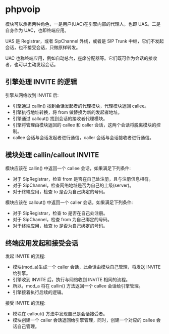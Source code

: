 # phpvoip

模块可以承担两种角色，一是用户(UAC)在引擎内部的代理人，也即 UAS。二是自身作为 UAC，也即终端应用。

UAS 是 Registrar，或者 SipChannel 外线，或者是 SIP Trunk 中继，它们不发起会话，也不接受会话，只做原样转发。

UAC 也称终端应用，例如自动总台，座席分配器等。它们既可作为会话的接收者，也可以主动发起会话。

## 引擎处理 INVITE 的逻辑

引擎从网络收到 INVITE 后:

* 引擎通过 callin() 找到会话发起者的代理模块，代理模块返回 callee。
* 引擎执行地址转换，将 from 做替换为新的发起者地址。
* 引擎通过 callout() 找到会话的接收者代理模块。
* 引擎将管理由模块返回的 callee 和 caller 会话，这两个会话将脱离模块的控制。
* callee 会话与会话发起者进行通信，caller 会话与会话接收者进行通信。


## 模块处理 callin/callout INVITE

模块应该在 callin() 中返回一个 callee 会话，如果满足下列条件:

* 对于 SipRegistrar，检查 from 是否在自己处注册，且与注册信息相符。
* 对于 SipChannel，检查网络地址是否为自己的上级(server)。
* 对于终端应用，检查 to 是否为自己绑定的号码。

模块应该在 callout() 中返回一个 caller 会话，如果满足下列条件:

* 对于 SipRegistrar，检查 to 是否在自己处注册。
* 对于 SipChannel，检查 from 为自己绑定的号码。
* 对于终端应用，检查 to 是否为自己绑定的号码。


## 终端应用发起和接受会话

发起 INVITE 的流程:

* 模块(mod_a)生成一个 caller 会话，此会话由模块自己管理，将发送 INVITE 给引擎。
* 引擎收到 INVITE 后，执行与网络收到 INVITE 相同的流程。
* 所以，mod_a 将在 callin() 方法返回一个 callee 会话给引擎管理。
* 引擎接着执行后续的逻辑。

接受 INVITE 的流程:

* 模块在 callout() 方法中发现自己是会话接受者。
* 模块创建一个 caller 会话返回给引擎管理，同时，创建一个对应的 callee 会话自己管理。
